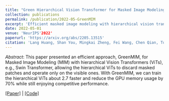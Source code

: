```yaml
---
title: "Green Hierarchical Vision Transformer for Masked Image Modeling"
collection: publications
permalink: /publication/2022-05-GreenMIM
excerpt: 'Efficient masked image modeling with hierarchical vision transformers.'
date: 2022-05-01
venue: 'NeurIPS'2022'
paperurl: 'https://arxiv.org/abs/2205.13515'
citation: 'Lang Huang, Shan You, Mingkai Zheng, Fei Wang, Chen Qian, Toshihiko Yamasaki (2022). &quot;Green Hierarchical Vision Transformer for Masked Image Modeling; <i>NeurIPS'2022</i>.'
---
```

*Abstract*: This paper presented an efficient approach, GreenMIM, for Masked Image Modeling (MIM) with hierarchical Vision Transformers (ViTs), e.g., Swin Transformer, allowing the hierarchical ViTs to discard masked patches and operate only on the visible ones. With GreenMIM, we can train the hierarchical ViTs about 2.7 faster and reduce the GPU memory usage by 70% while still enjoying competitive performance.

[\[Paper\]](https://arxiv.org/abs/2205.13515) | [\[Code\]](https://github.com/LayneH/GreenMIM)